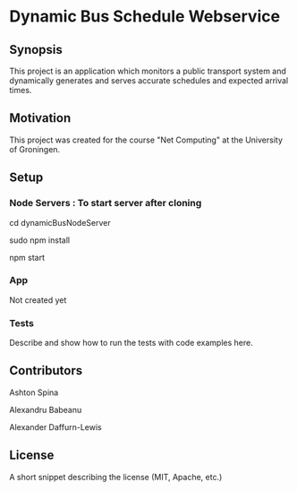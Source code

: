 # Dynamic Bus Schedule Webservice

## Synopsis
This project is an application which monitors a public transport system and dynamically generates and serves accurate schedules and expected arrival times.  

## Motivation

This project was created for the course "Net Computing" at the University of Groningen.

## Setup

### Node Servers : To start server after cloning
cd dynamicBusNodeServer

sudo npm install

npm start

### App
Not created yet

### Tests
Describe and show how to run the tests with code examples here.

## Contributors
Ashton Spina

Alexandru Babeanu

Alexander Daffurn-Lewis

## License

A short snippet describing the license (MIT, Apache, etc.)
